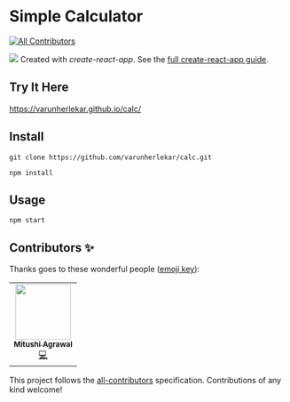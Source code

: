 # Simple Calculator 
<!-- ALL-CONTRIBUTORS-BADGE:START - Do not remove or modify this section -->
[![All Contributors](https://img.shields.io/badge/all_contributors-1-orange.svg?style=flat-square)](#contributors-)
<!-- ALL-CONTRIBUTORS-BADGE:END -->
![](https://lh3.googleusercontent.com/rRJCiJhroe04JQ6p_1sdM9Pet3TUxuDDuiAhQRhXp6lC5ilBX8qWxsntjIWw9-MBY5UUrdfDxXRew6X7MP7uN98OgcnbyGDLUBisTcBScfGGPbIVoN3eMQV9rhy_XuIEf_yCQsSpl_BgaCXuil6ZdkEQTtlglnxqS61Fdx0DuO7dWVpI2PPKNoX42w_R0L5o0KCfUJbj5paWsMS9aDuYflvZSf_pfFheJSMTJH3ykgwhY06dz1h84As-mTUoEzYWnlqAOuDYiv9kEE6hem_xqiaSuLjRbYmpczZ85Ce8rmLfyDzbxYTe6bRObH1AjI5Na4YnuL1nFgLL2XwkoHy2nvoVW5AJzdkjZy3Zip-mQf4OfpQ6RiPkolGOxSv3x4UFD9Jo9g1ViwEOt6ieYzPq980gaExcQWJyZBpNGbekCxTeUUuYjAzraOjufegMSoUiR_msYBbny0Xr1L-JeE3SGUUig_g-uwtRKmfX5wFGTc6MRS7q-f9yn31K6EK0383A3Meu48oLjErgLhruElQd3fnGWiGRYY1uLxIkVhAhNKgOG-2ClK5CALBlzPb0BSQGB_3pQfawEQM6e5UutTPoG2_a7xb6lsx0Z-I3Lpfe59TQL4obQ2insGs0Oz2xAuZBqKe_ircf7yp1rniUz1mhc9R9vCsvMHZy3G0F5kFoo9wz8ZMhKIoqcH-x09gkv16os8jieTF-vbmCxAksvYZH4QU=w1918-h845-no?authuser=0)
Created with  _create-react-app_. See the  [full create-react-app guide](https://github.com/facebookincubator/create-react-app/blob/master/packages/react-scripts/template/README.md).

## Try It Here
https://varunherlekar.github.io/calc/

## Install

    git clone https://github.com/varunherlekar/calc.git 

    npm install
## Usage

    npm start

## Contributors ✨

Thanks goes to these wonderful people ([emoji key](https://allcontributors.org/docs/en/emoji-key)):

<!-- ALL-CONTRIBUTORS-LIST:START - Do not remove or modify this section -->
<!-- prettier-ignore-start -->
<!-- markdownlint-disable -->
<table>
  <tr>
    <td align="center"><a href="https://github.com/Mitushi-23"><img src="https://avatars.githubusercontent.com/u/83106116?v=4?s=100" width="100px;" alt=""/><br /><sub><b>Mitushi Agrawal</b></sub></a><br /><a href="https://github.com/varunherlekar/calc/commits?author=Mitushi-23" title="Code">💻</a></td>
  </tr>
</table>

<!-- markdownlint-restore -->
<!-- prettier-ignore-end -->

<!-- ALL-CONTRIBUTORS-LIST:END -->

This project follows the [all-contributors](https://github.com/all-contributors/all-contributors) specification. Contributions of any kind welcome!